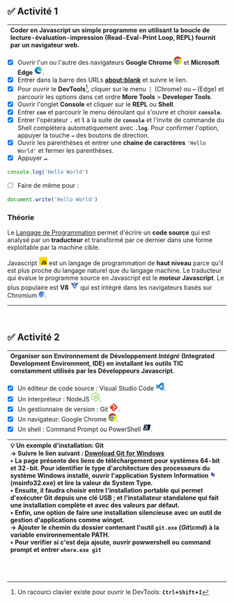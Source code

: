 ## ✅ **Activité 1**

|Coder en **Javascript** un simple programme en utilisant la boucle de lecture-évaluation-impression (Read-Eval-Print Loop, REPL) fournit par un navigateur web.|
|:---|
- [x] Ouvrir l'un ou l'autre des navigateurs **Google Chrome** ![](./rsc/google-chrome-small.png) et **Microsoft Edge** ![](./rsc/microsoft-edge-small.png).
- [x] Entrer dans la barre des URLs [**about:blank**](https://sangafabrice.github.io/redirect.html) et suivre le lien.
- [x] Pour ouvrir le **DevTools**[^1], cliquer sur le menu **`⋮`** (Chrome) ou **`⋯`** (Edge) et parcourir les options dans cet ordre **More Tools** > **Developer Tools**.
- [x] Ouvrir l'onglet **Console** et cliquer sur le **REPL** ou **Shell**.
- [x] Entrer **`con`** et parcourir le menu déroulant qui s'ouvre et choisir **`console`**.
- [x] Entrer l'opérateur **`.`** et **`l`** à la suite de **`console`** et l'invite de commande du Shell complétera automatiquement avec **`.log`**. Pour confirmer l'option, appuyer la touche **`→`** des boutons de direction.
- [x] Ouvrir les parenthèses et entrer une **chaine de caractères** `'Hello World'` et fermer les parenthèses.
- [x] Appuyer **`↵`**.
```js
console.log('Hello World')
```
- [ ] Faire de même pour :
```js
document.write('Hello World')
```

### Théorie

Le [Langage de Programmation](http://deptinfo.cnam.fr/Enseignement/CycleA/AMSI/cours_systemes/04_traduction/traduc.htm) permet d'écrire un **code source** qui est analysé par un **traducteur** et transformé par ce dernier dans une forme exploitable par la machine cible.

Javascript ![](./rsc/javascript-small.png) est un langage de programmation de **haut niveau** parce qu'il est plus proche du langage naturel que du langage machine. Le traducteur qui évalue le programme source en Javascript est le **moteur Javascript**. Le plus populaire est **V8** ![](./rsc/v8-small.png) qui est intégré dans les navigateurs basés sur Chromium ![](./rsc/chromium-small.png).

---
<br>

## ✅ **Activité 2**

|Organiser son Environnement de Développement _Intégré_ (Integrated Development Environment, IDE) en installant les outils TIC constamment utilisés par les Développeurs Javascript.|
|:---|
- [x] Un éditeur de code source : Visual Studio Code ![](./rsc/visual-studio-code-small.png).
- [x] Un interpréteur : NodeJS ![](./rsc/nodejs-small.png).
- [x] Un gestionnaire de version : Git ![](./rsc/git-small.png).
- [x] Un navigateur: Google Chrome ![](./rsc/google-chrome-small.png).
- [x] Un shell : Command Prompt ou PowerShell ![](./rsc/powershell-small.png).

|💡 **Un exemple d'installation: Git** <br> → Suivre le lien suivant : [Download Git for Windows](https://git-scm.com/download/win) <br> **•** La page présente des liens de téléchargement pour systèmes 64-bit et 32-bit. Pour identifier le type d'architecture des processeurs du système Windows installé, ouvrir l'application **System Information** ![](./rsc/system-information-small.png) (msinfo32.exe) et lire la valeur de **System Type**. <br> **•** Ensuite, il faudra choisir entre **l'installation portable** qui permet d'exécuter Git depuis une clé USB ; et **l'installateur standalone** qui fait une installation complète et avec des valeurs par défaut. <br> **•** Enfin, une option de faire une installation silencieuse avec un outil de gestion d'applications comme **winget**. <br> → Ajouter le chemin du dossier contenant l'outil `git.exe` (_Git\cmd_) à la variable environnementale PATH. <br> **•** Pour verifier si c'est deja ajoute, ouvrir powwershell ou command prompt et entrer `where.exe git`|
|:---|
<br>
<br>

[^1]: Un racourci clavier existe pour ouvrir le DevTools: **`Ctrl`+`Shift`+`I`**
